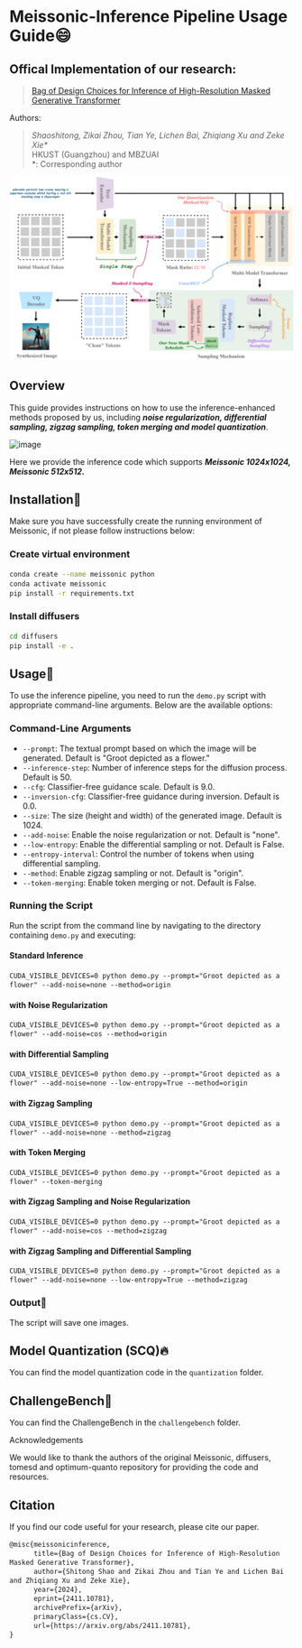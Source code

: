 # Meissonic-Inference Pipeline Usage Guide😄 

## Offical Implementation of our research:

> [Bag of Design Choices for Inference of High-Resolution Masked Generative Transformer](https://arxiv.org/abs/2411.10781)

Authors:

> <em> Shaoshitong, Zikai Zhou, Tian Ye, Lichen Bai, Zhiqiang Xu and Zeke Xie* </em> <br>
> HKUST (Guangzhou) and MBZUAI <br>
> *: Corresponding author

![image](./assets/teaser.jpg)

## Overview

This guide provides instructions on how to use the inference-enhanced methods proposed by us, including ***noise regularization, differential sampling, zigzag sampling, token merging and model quantization***.

![image](./assets/opening.png)

Here we provide the inference code which supports ***Meissonic 1024x1024, Meissonic 512x512.***

## Installation🚀️

Make sure you have successfully create the running environment of Meissonic, if not please follow instructions below:


### Create virtual environment
```bash
conda create --name meissonic python
conda activate meissonic
pip install -r requirements.txt
```

### Install diffusers
```bash
cd diffusers
pip install -e .
```

## Usage👀️ 

To use the inference pipeline, you need to run the `demo.py` script with appropriate command-line arguments. Below are the available options:

### Command-Line Arguments

- `--prompt`: The textual prompt based on which the image will be generated. Default is "Groot depicted as a flower."
- `--inference-step`: Number of inference steps for the diffusion process. Default is 50.
- `--cfg`: Classifier-free guidance scale. Default is 9.0.
- `--inversion-cfg`: Classifier-free guidance during inversion. Default is 0.0.
- `--size`: The size (height and width) of the generated image. Default is 1024.
- `--add-noise`: Enable the noise regularization or not. Default is "none".
- `--low-entropy`: Enable the differential sampling or not. Default is False.
- `--entropy-interval`: Control the number of tokens when using differential sampling.
- `--method`: Enable zigzag sampling or not. Default is "origin".
- `--token-merging`: Enable token merging or not. Default is False.


### Running the Script

Run the script from the command line by navigating to the directory containing `demo.py` and executing:


#### Standard Inference

```
CUDA_VISIBLE_DEVICES=0 python demo.py --prompt="Groot depicted as a flower" --add-noise=none --method=origin
```

#### with Noise Regularization
```
CUDA_VISIBLE_DEVICES=0 python demo.py --prompt="Groot depicted as a flower" --add-noise=cos --method=origin
```

#### with Differential Sampling

```
CUDA_VISIBLE_DEVICES=0 python demo.py --prompt="Groot depicted as a flower" --add-noise=none --low-entropy=True --method=origin
```

#### with Zigzag Sampling

```
CUDA_VISIBLE_DEVICES=0 python demo.py --prompt="Groot depicted as a flower" --add-noise=none --method=zigzag
```

#### with Token Merging

```
CUDA_VISIBLE_DEVICES=0 python demo.py --prompt="Groot depicted as a flower" --token-merging
```

#### with Zigzag Sampling and Noise Regularization

```
CUDA_VISIBLE_DEVICES=0 python demo.py --prompt="Groot depicted as a flower" --add-noise=cos --method=zigzag
```

#### with Zigzag Sampling and Differential Sampling

```
CUDA_VISIBLE_DEVICES=0 python demo.py --prompt="Groot depicted as a flower" --add-noise=none --low-entropy=True --method=zigzag
```


### Output🎉️ 

The script will save one images.


## Model Quantization (SCQ)🔥️

You can find the model quantization code in the `quantization` folder.

## ChallengeBench🤖️

You can find the ChallengeBench in the `challengebench` folder.

Acknowledgements

We would like to thank the authors of the original Meissonic, diffusers, tomesd and optimum-quanto repository for providing the code and resources.

## Citation

If you find our code useful for your research, please cite our paper.

```
@misc{meissonicinference,
      title={Bag of Design Choices for Inference of High-Resolution Masked Generative Transformer}, 
      author={Shitong Shao and Zikai Zhou and Tian Ye and Lichen Bai and Zhiqiang Xu and Zeke Xie},
      year={2024},
      eprint={2411.10781},
      archivePrefix={arXiv},
      primaryClass={cs.CV},
      url={https://arxiv.org/abs/2411.10781}, 
}
```

